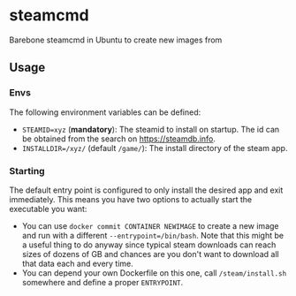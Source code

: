 # steamcmd

Barebone steamcmd in Ubuntu to create new images from

## Usage

### Envs
The following environment variables can be defined:

- `STEAMID=xyz` (**mandatory**): The steamid to install on startup. The id can be obtained from the search on https://steamdb.info.
- `INSTALLDIR=/xyz/` (default `/game/`): The install directory of the steam app.

### Starting

The default entry point is configured to only install the desired app and exit immediately. This means you have two options to actually start the executable you want:

- You can use `docker commit CONTAINER NEWIMAGE` to create a new image and run with a different `--entrypoint=/bin/bash`. Note that this might be a useful thing to do anyway since typical steam downloads can reach sizes of dozens of GB and chances are you don't want to download all that data each and every time.
- You can depend your own Dockerfile on this one, call `/steam/install.sh` somewhere and define a proper `ENTRYPOINT`.